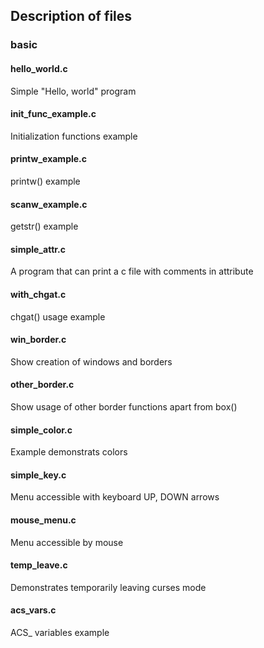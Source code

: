 ## Description of files

### basic

#### hello_world.c

Simple "Hello, world" program

#### init_func_example.c

Initialization functions example

#### printw_example.c

printw() example

#### scanw_example.c

getstr() example

#### simple_attr.c

A program that can print a c file with comments in attribute

#### with_chgat.c

chgat() usage example

#### win_border.c

Show creation of windows and borders

#### other_border.c

Show usage of other border functions apart from box()

#### simple_color.c

Example demonstrats colors

#### simple_key.c

Menu accessible with keyboard UP, DOWN arrows

#### mouse_menu.c

Menu accessible by mouse

#### temp_leave.c

Demonstrates temporarily leaving curses mode

#### acs_vars.c

ACS_ variables example